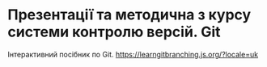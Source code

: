# Презентації та методична з курсу системи контролю версій. Git

Інтерактивний посібник по Git.
https://learngitbranching.js.org/?locale=uk
